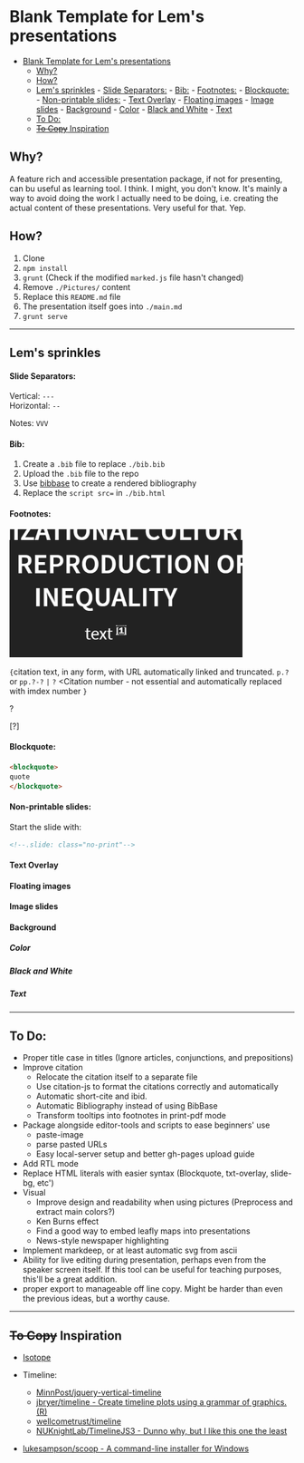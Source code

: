 # Blank Template for Lem's presentations

<!-- TOC -->

- [Blank Template for Lem's presentations](#blank-template-for-lems-presentations)
    - [Why?](#why)
    - [How?](#how)
    - [Lem's sprinkles](#lems-sprinkles)
            - [Slide Separators:](#slide-separators)
            - [Bib:](#bib)
            - [Footnotes:](#footnotes)
            - [Blockquote:](#blockquote)
            - [Non-printable slides:](#non-printable-slides)
            - [Text Overlay](#text-overlay)
            - [Floating images](#floating-images)
            - [Image slides](#image-slides)
            - [Background](#background)
                - [Color](#color)
                - [Black and White](#black-and-white)
                - [Text](#text)
    - [To Do:](#to-do)
    - [~~To Copy~~ Inspiration](#to-copy-inspiration)

<!-- /TOC -->

## Why?

A feature rich and accessible presentation package, if not for presenting, can bu useful as learning tool. I think. I might, you don't know. 
It's mainly a way to avoid doing the work I actually need to be doing, i.e. creating the actual content of these presentations. Very useful for that. Yep.

## How?

<!--1. Copy to a new folder-->
<!--1. `git init`-->
1. Clone
1. `npm install`
3. `grunt` (Check if the modified `marked.js` file hasn't changed)
3. Remove `./Pictures/` content
4. Replace this `README.md` file
3. The presentation itself goes into `./main.md`
4. `grunt serve`

---

## Lem's sprinkles

#### Slide Separators:

Vertical: `---` <br>
Horizontal: `--` <br>

Notes: `VVV`

#### Bib:
1. Create a `.bib` file to replace `./bib.bib`
2. Upload the `.bib` file to the repo
2. Use [bibbase](https://bibbase.org) to create a rendered bibliography 
3. Replace the `script src=` in `./bib.html`

#### Footnotes:
![tooltip](./Pictures/tooltip.gif)

`{`citation text, in any form, with URL automatically linked and truncated. `p.?` or `pp.?-?` `|` `?` <Citation number - not essential and automatically replaced with imdex number `}`

?

[?] 

#### Blockquote:

```markdown
<blockquote>
quote
</blockquote>
```
#### Non-printable slides:

Start the slide with:
  
```markdown
<!--.slide: class="no-print"-->
```

#### Text Overlay

#### Floating images

#### Image slides

#### Background
##### Color
##### Black and White
##### Text


---

## To Do:

* Proper title case in titles (Ignore articles, conjunctions, and prepositions)
* Improve citation 
    * Relocate the citation itself to a separate file 
    * Use citation-js to format the citations correctly and automatically
    * Automatic short-cite and ibid.
    * Automatic Bibliography instead of using BibBase 
    * Transform tooltips into footnotes in print-pdf mode
* Package alongside editor-tools and scripts to ease beginners' use
    * paste-image 
    * parse pasted URLs
    * Easy local-server setup and better gh-pages upload guide
* Add RTL mode 
* Replace HTML literals with easier syntax (Blockquote, txt-overlay, slide-bg, etc')
* Visual 
    * Improve design and readability when using pictures (Preprocess and extract main colors?)
    * Ken Burns effect
    * Find a good way to embed leafly maps into presentations
    * News-style newspaper highlighting 
* Implement markdeep, or at least automatic svg from ascii 
* Ability for live editing during presentation, perhaps even from the speaker screen itself. If this tool can be useful for teaching purposes, this'll be a great addition. 
* proper export to manageable off line copy. Might be harder than even the previous ideas, but a worthy cause.

---

## ~~To Copy~~ Inspiration 

* [Isotope](https://isotope.metafizzy.co/)
* Timeline:
    * [MinnPost/jquery-vertical-timeline](https://github.com/MinnPost/jquery-vertical-timeline)
    * [jbryer/timeline -  Create timeline plots using a grammar of graphics. (R)](https://github.com/jbryer/timeline)
    * [wellcometrust/timeline](https://github.com/wellcometrust/timeline)
    * [NUKnightLab/TimelineJS3 - Dunno why, but I like this one the least](https://github.com/NUKnightLab/TimelineJS3)

* [lukesampson/scoop - A command-line installer for Windows](https://github.com/lukesampson/scoop)